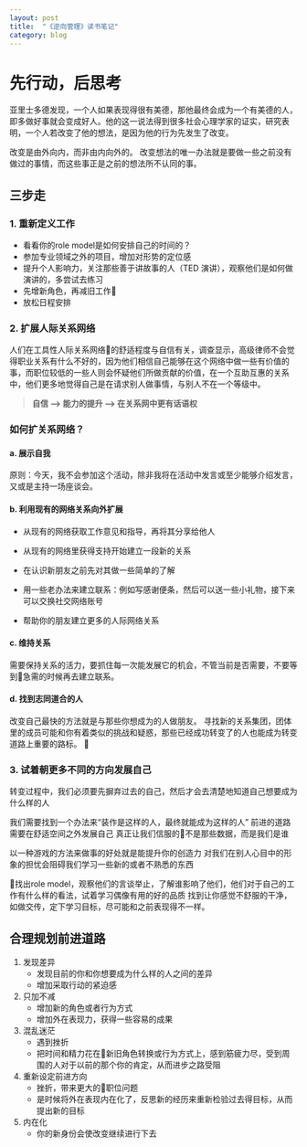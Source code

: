 ```yaml
---
layout: post
title:  "《逆向管理》读书笔记"
category: blog
---
```

# 先行动，后思考

亚里士多德发现，一个人如果表现得很有美德，那他最终会成为一个有美德的人，即多做好事就会变成好人。他的这一说法得到很多社会心理学家的证实，研究表明，一个人若改变了他的想法，是因为他的行为先发生了改变。

改变是由外向内，而非由内向外的。
改变想法的唯一办法就是要做一些之前没有做过的事情，而这些事正是之前的想法所不认同的事。

## 三步走

### 1. 重新定义工作

* 看看你的role model是如何安排自己的时间的？
* 参加专业领域之外的项目，增加对形势的定位感
* 提升个人影响力，关注那些善于讲故事的人（TED 演讲），观察他们是如何做演讲的，多尝试去练习
* 先增新角色，再减旧工作
* 放松日程安排

### 2. 扩展人际关系网络

人们在工具性人际关系网络的舒适程度与自信有关，调查显示，高级律师不会觉得职业关系有什么不好的，因为他们相信自己能够在这个网络中做一些有价值的事，而职位较低的一些人则会怀疑他们所做贡献的价值，在一个互助互惠的关系中，他们更多地觉得自己是在请求别人做事情，与别人不在一个等级中。

> **自信  -->  能力的提升  -->  在关系网中更有话语权**

### 如何扩关系网络？

#### a. 展示自我

原则：今天，我不会参加这个活动，除非我将在活动中发言或至少能够介绍发言，又或是主持一场座谈会。

#### b. 利用现有的网络关系向外扩展

* 从现有的网络获取工作意见和指导，再将其分享给他人

* 从现有的网络里获得支持开始建立一段新的关系

* 在认识新朋友之前先对其做一些简单的了解

* 用一些老办法来建立联系：例如写感谢便条，然后可以送一些小礼物，接下来可以交换社交网络账号

* 帮助你的朋友建立更多的人际网络关系

#### c. 维持关系

需要保持关系的活力，要抓住每一次能发展它的机会，不管当前是否需要，不要等到急需的时候再去建立联系。

#### d. 找到志同道合的人

改变自己最快的方法就是与那些你想成为的人做朋友。
寻找新的关系集团，团体里的成员可能和你有着类似的挑战和疑惑，那些已经成功转变了的人也能成为转变道路上重要的路标。


### 3. 试着朝更多不同的方向发展自己

转变过程中，我们必须要先摒弃过去的自己，然后才会去清楚地知道自己想要成为什么样的人

我们需要找到一个办法来“装作是这样的人，最终就能成为这样的人”
前进的道路需要在舒适空间之外发展自己
真正让我们信服的不是那些数据，而是我们是谁

以一种游戏的方法来做事的好处就是能提升你的创造力
对我们在别人心目中的形象的担忧会阻碍我们学习一些新的或者不熟悉的东西

找出role model，观察他们的言谈举止，了解谁影响了他们，他们对于自己的工作有什么样的看法，试着学习偶像有用的好的品质
找到让你感觉不舒服的干净，如做交传，定下学习目标，尽可能和之前表现得不一样。

## 合理规划前进道路

1. 发现差异
    * 发现目前的你和你想要成为什么样的人之间的差异
    * 增加采取行动的紧迫感
2. 只加不减
    * 增加新的角色或者行为方式
    * 增加外在表现力，获得一些容易的成果
3. 混乱迷茫
    * 遇到挫折
    * 把时间和精力花在新旧角色转换或行为方式上，感到筋疲力尽，受到周围的人对于以前的那个你的肯定，从而进步之路受阻
4. 重新设定前进方向
    * 挫折，带来更大的职位问题
    * 是时候将外在表现内在化了，反思新的经历来重新检验过去得目标，从而提出新的目标
5. 内在化
    * 你的新身份会使改变继续进行下去